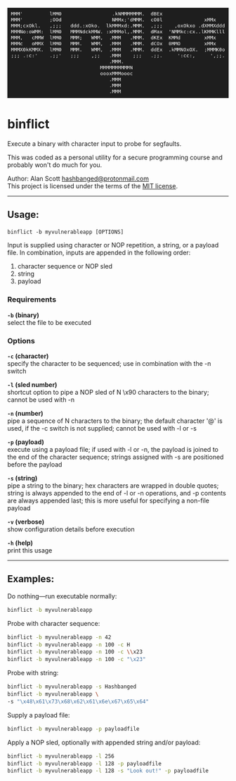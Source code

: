 ![Binflict banner image](/binflict.png)

# binflict

Execute a binary with character input to probe for segfaults. 

This was coded as a personal utility for a secure programming course and probably won't do much for you.

Author: Alan Scott <hashbanged@protonmail.com>  
This project is licensed under the terms of the [MIT license](https://en.wikipedia.org/wiki/MIT_License).

---

## Usage: 

``binflict -b myvulnerableapp [OPTIONS]``

Input is supplied using character or NOP repetition, a string, or a payload file. In combination, inputs are appended in the following order:

  1. character sequence or NOP sled
  2. string
  3. payload

### Requirements

**`-b` (binary)**  
select the file to be executed

### Options

**`-c` (character)**  
specify the character to be sequenced; use in combination with the -n switch

**`-l` (sled number)**  
shortcut option to pipe a NOP sled of N \x90 characters to the binary; cannot be used with -n

**`-n` (number)**  
pipe a sequence of N characters to the binary; the default character '@' is used, if the -c switch is not supplied; cannot be used with -l or -s

**`-p` (payload)**  
execute using a payload file; if used with -l or -n, the payload is joined to the end of the character sequence; strings assigned with -s are positioned before the payload

**`-s` (string)**  
pipe a string to the binary; hex characters are wrapped in double quotes; string is always appended to the end of -l or -n operations, and -p contents are always appended last; this is more useful for specifying a non-file payload

**`-v` (verbose)**  
show configuration details before execution

**`-h` (help)**  
print this usage

---

## Examples:

Do nothing&mdash;run executable normally:

```sh
binflict -b myvulnerableapp
```

Probe with character sequence:

```sh
binflict -b myvulnerableapp -n 42
binflict -b myvulnerableapp -n 100 -c H
binflict -b myvulnerableapp -n 100 -c \\x23
binflict -b myvulnerableapp -n 100 -c "\x23"
```

Probe with string:

```sh
binflict -b myvulnerableapp -s Hashbanged
binflict -b myvulnerableapp \ 
-s "\x48\x61\x73\x68\x62\x61\x6e\x67\x65\x64"
```

Supply a payload file:

```sh
binflict -b myvulnerableapp -p payloadfile
```

Apply a NOP sled, optionally with appended string and/or payload:

```sh
binflict -b myvulnerableapp -l 256
binflict -b myvulnerableapp -l 128 -p payloadfile
binflict -b myvulnerableapp -l 128 -s "Look out!" -p payloadfile
```
